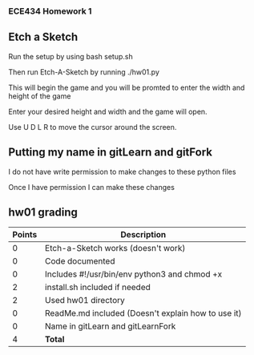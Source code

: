 ### ECE434 Homework 1

## Etch a Sketch
Run the setup by using bash setup.sh

Then run Etch-A-Sketch by running ./hw01.py

This will begin the game and you will be promted to enter the width and height of the game

Enter your desired height and width and the game will open. 

Use U D L R to move the cursor around the screen.

## Putting my name in gitLearn and gitFork
I do not have write permission to make changes to these python files

Once I have permission I can make these changes

## hw01 grading

| Points      | Description |
| ----------- | ----------- |
|  0 | Etch-a-Sketch works (doesn't work)
|  0 | Code documented
|  0 | Includes #!/usr/bin/env python3 and chmod +x
|  2 | install.sh included if needed
|  2 | Used hw01 directory
|  0 | ReadMe.md included (Doesn't explain how to use it)
|  0 | Name in gitLearn and gitLearnFork
|  4 | **Total**